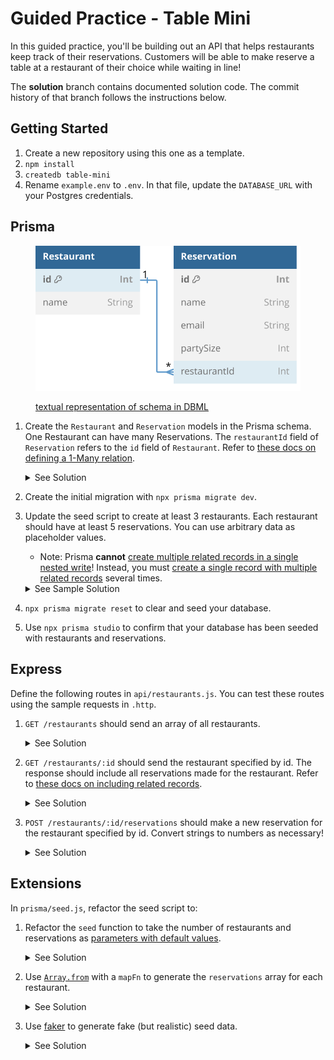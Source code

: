 # Guided Practice - Table Mini

In this guided practice, you'll be building out an API that helps restaurants keep track of their reservations. Customers will be able to make reserve a table at a restaurant of their choice while waiting in line!

The **solution** branch contains documented solution code. The commit history of that branch follows the instructions below.

## Getting Started

1. Create a new repository using this one as a template.
2. `npm install`
3. `createdb table-mini`
4. Rename `example.env` to `.env`. In that file, update the `DATABASE_URL` with your Postgres credentials.

## Prisma

<figure>

![Visualized schema. The textual representation in DBML is linked below.](/docs/schema.svg)

<figcaption>

[textual representation of schema in DBML](/docs/schema.dbml)

</figcaption>
</figure>

1. Create the `Restaurant` and `Reservation` models in the Prisma schema. One Restaurant can have many Reservations. The `restaurantId` field of `Reservation` refers to the `id` field of `Restaurant`. Refer to [these docs on defining a 1-Many relation](https://www.prisma.io/docs/orm/prisma-schema/data-model/relations/one-to-many-relations).

   <details>
   <summary>See Solution</summary>

   ```prisma
   model Restaurant {
     id           Int           @id @default(autoincrement())
     name         String
     reservations Reservation[]
   }

   model Reservation {
     id        Int    @id @default(autoincrement())
     name      String
     email     String
     partySize Int

     restaurant   Restaurant @relation(fields: [restaurantId], references: [id])
     restaurantId Int
   }
   ```

   </details>

2. Create the initial migration with `npx prisma migrate dev`.
3. Update the seed script to create at least 3 restaurants. Each restaurant should have at least 5 reservations. You can use arbitrary data as placeholder values.

   - Note: Prisma **cannot** [create multiple related records in a single nested write](https://www.prisma.io/docs/orm/prisma-client/queries/relation-queries#create-multiple-records-and-multiple-related-records)! Instead, you must [create a single record with multiple related records](https://www.prisma.io/docs/orm/prisma-client/queries/relation-queries#create-a-single-record-and-multiple-related-records) several times.

    <details>
    <summary>See Sample Solution</summary>

   ```js
   const seed = async () => {
     // A loop must be used because `prisma.restaurant.createMany` fails here
     for (let i = 0; i < 3; i++) {
       // For each restaurant, create an array of 5 reservations
       const reservations = [];
       for (let j = 0; j < 5; j++) {
         reservations.push({
           name: `Person ${i}${j}`,
           email: `${i}${j}@foo.bar`,
           partySize: Math.floor(Math.random() * 10) + 1,
         });
       }

       // Create a single restaurant with nested reservations
       await prisma.restaurant.create({
         data: {
           name: `Restaurant ${i + 1}`,
           reservations: {
             create: reservations,
           },
         },
       });
     }
   };
   ```

    </details>

4. `npx prisma migrate reset` to clear and seed your database.
5. Use `npx prisma studio` to confirm that your database has been seeded with restaurants and reservations.

## Express

Define the following routes in `api/restaurants.js`. You can test these routes using the sample requests in `.http`.

1.  `GET /restaurants` should send an array of all restaurants.
     <details>
     <summary>See Solution</summary>

    ```js
    router.get("/", async (req, res, next) => {
      try {
        const restaurants = await prisma.restaurant.findMany();
        res.json(restaurants);
      } catch (e) {
        next(e);
      }
    });
    ```

     </details>

2.  `GET /restaurants/:id` should send the restaurant specified by id. The response should include all reservations made for the restaurant. Refer to [these docs on including related records](https://www.prisma.io/docs/orm/prisma-client/queries/crud#include-related-records).
     <details>
     <summary>See Solution</summary>

    ```js
    router.get("/:id", async (req, res, next) => {
      const { id } = req.params;
      try {
        // We can throw an error instead of checking for a null restaurant
        const restaurant = await prisma.restaurant.findUniqueOrThrow({
          where: { id: +id },
          include: { reservations: true },
        });
        res.json(restaurant);
      } catch (e) {
        next(e);
      }
    });
    ```

     </details>

3.  `POST /restaurants/:id/reservations` should make a new reservation for the restaurant specified by id. Convert strings to numbers as necessary!
    <details>
    <summary>See Solution</summary>

    ```js
    router.post("/:id/reservations", async (req, res, next) => {
      const { id } = req.params;
      const { name, email, partySize } = req.body;
      try {
        // partySize and restaurantId have been converted to numbers
        const reservation = await prisma.reservation.create({
          data: { name, email, partySize: +partySize, restaurantId: +id },
        });
        res.status(201).json(reservation);
      } catch (e) {
        next(e);
      }
    });
    ```

    </details>

## Extensions

In `prisma/seed.js`, refactor the seed script to:

1. Refactor the `seed` function to take the number of restaurants and reservations as [parameters with default values](https://developer.mozilla.org/en-US/docs/Web/JavaScript/Reference/Functions/Default_parameters).
   <details>
   <summary>See Solution</summary>

   ```js
    const seed = async (numRestaurants = 3, numReservations = 5) => {
     for (let i = 0; i < numRestaurants; i++) {
       const reservations = [];
       for (let j = 0; j < numReservations; j++) {
        // ... rest of code
   ```

   </details>

1. Use [`Array.from`](https://developer.mozilla.org/en-US/docs/Web/JavaScript/Reference/Global_Objects/Array/from) with a `mapFn` to generate the `reservations` array for each restaurant.
   <details>
   <summary>See Solution</summary>

   ```js
   const reservations = Array.from({ length: numReservations }, (_, j) => ({
     name: `Person ${i}${j}`,
     email: `${i}${j}@foo.bar`,
     partySize: Math.floor(Math.random() * 10) + 1,
   }));
   ```

   </details>

1. Use [faker](https://fakerjs.dev/) to generate fake (but realistic) seed data.
    <details>
    <summary>See Solution</summary>

   ```bash
   npm install @faker-js/faker --save-dev
   ```

   ```js
   const { faker } = require("@faker-js/faker");
   const seed = async (numRestaurants = 3, numReservations = 5) => {
     // A loop must be used because `prisma.restaurant.createMany` fails here
     for (let i = 0; i < numRestaurants; i++) {
       // For each restaurant, create an array of reservations
       const reservations = Array.from({ length: numReservations }, (_, j) => {
         const name = faker.internet.displayName();
         return {
           name,
           email: `${name}@foo.bar`,
           partySize: faker.number.int({ min: 1, max: 10 }),
         };
       });

       // Create a single restaurant with nested reservations
       await prisma.restaurant.create({
         data: {
           name: faker.company.buzzAdjective() + " " + faker.company.buzzNoun(),
           reservations: {
             create: reservations,
           },
         },
       });
     }
   };
   ```

  </details>
